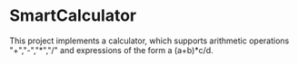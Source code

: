 # SmartCalculator
This project implements a calculator, which supports arithmetic operations "+","-","*","/" and expressions of the form a (a+b)*c/d.
